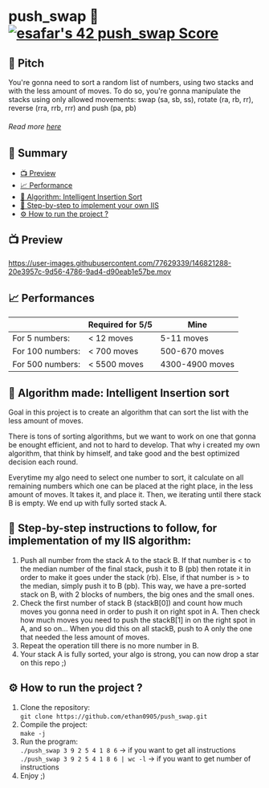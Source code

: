# push_swap 🧮 [![esafar's 42 push_swap Score](https://badge42.vercel.app/api/v2/cl6l739qg00490gialxmtgsrk/project/2346756)](https://github.com/JaeSeoKim/badge42)
## 🤏 Pitch
You're gonna need to sort a random list of numbers, using two stacks and with the less amount of moves. To do so, you're gonna manipulate the stacks using only allowed movements: swap (sa, sb, ss), rotate (ra, rb, rr), reverse (rra, rrb, rrr) and push (pa, pb)

###### Read more [here](https://cdn.intra.42.fr/pdf/pdf/39493/en.subject.pdf)

## 📔 Summary

 - [📺 Preview](#-preview)
 - [📈 Performance](#-preview)
 - [🧮 Algorithm: Intelligent Insertion Sort](#-preview)
 - [👣 Step-by-step to implement your own IIS](#-preview)
 - [⚙️ How to run the project ?](#-preview)

## 📺 Preview

https://user-images.githubusercontent.com/77629339/146821288-20e3957c-9d56-4786-9ad4-d90eab1e57be.mov

## 📈 Performances  
  
| | Required for 5/5 | Mine |
| ------------- | ------------- | ------------- |
| For 5 numbers:  | < 12 moves | 5-11 moves |
| For 100 numbers:  | < 700 moves | 500-670 moves |
| For 500 numbers:  | < 5500 moves | 4300-4900 moves |

## 🧮 Algorithm made: Intelligent Insertion sort  
  
Goal in this project is to create an algorithm that can sort the list with the less amount of moves.  
  
There is tons of sorting algorithms, but we want to work on one that gonna be enought efficient, and not to hard to develop.  That why i created my own algorithm, that think by himself, and take good and the best optimized decision each round.  
  
Everytime my algo need to select one number to sort, it calculate on all remaining numbers which one can be placed at the right place, in the less amount of moves. It takes it, and place it. Then, we iterating until there stack B is empty. We end up with fully sorted stack A.

## 👣 Step-by-step instructions to follow, for implementation of my IIS algorithm:   
1. Push all number from the stack A to the stack B. If that number is < to the median number of the final stack, push it to B (pb) then rotate it in order to make it goes under the stack (rb). Else, if that number is > to the median, simply push it to B (pb). This way, we have a pre-sorted stack on B, with 2 blocks of numbers, the big ones and the small ones.  
2. Check the first number of stack B (stackB[0]) and count how much moves you gonna need in order to push it on right spot in A. Then check how much moves you need to push the stackB[1] in on the right spot in A, and so on... When you did this on all stackB, push to A only the one that needed the less amount of moves.  
3. Repeat the operation till there is no more number in B.  
4. Your stack A is fully sorted, your algo is strong, you can now drop a star on this repo ;)

## ⚙️ How to run the project ?

1. Clone the repository:  
`git clone https://github.com/ethan0905/push_swap.git`  
2. Compile the project:  
`make -j`  
3. Run the program:  
`./push_swap 3 9 2 5 4 1 8 6` -> if you want to get all instructions  
`./push_swap 3 9 2 5 4 1 8 6 | wc -l` -> if you want to get number of instructions  
4. Enjoy ;)  
